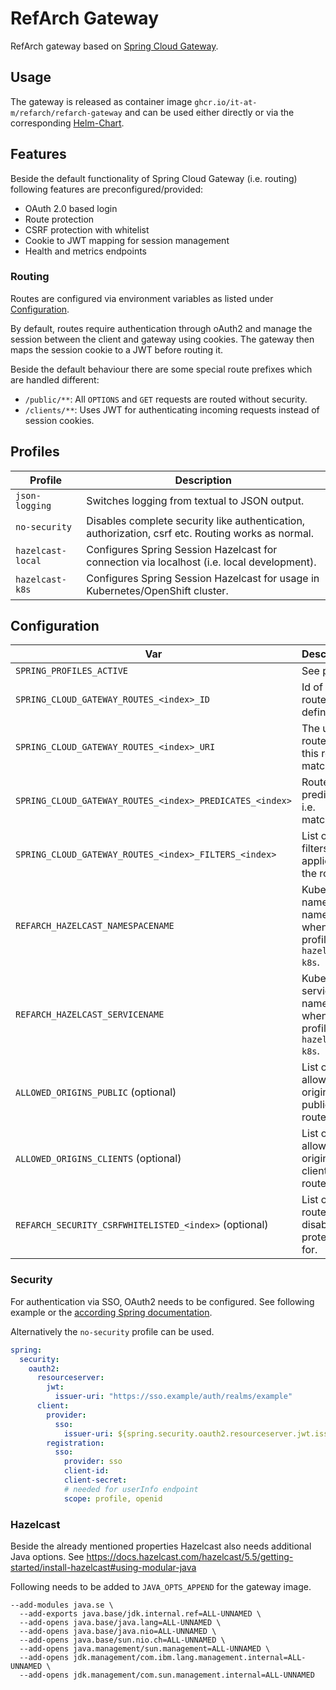 # RefArch Gateway

RefArch gateway based on [Spring Cloud Gateway](https://spring.io/projects/spring-cloud-gateway).

## Usage

The gateway is released as container image `ghcr.io/it-at-m/refarch/refarch-gateway` and can be used either directly or
via the corresponding [Helm-Chart](https://github.com/it-at-m/helm-charts/tree/main/charts/refarch-gateway).

## Features

Beside the default functionality of Spring Cloud Gateway (i.e. routing) following features are preconfigured/provided:

- OAuth 2.0 based login
- Route protection
- CSRF protection with whitelist
- Cookie to JWT mapping for session management
- Health and metrics endpoints

### Routing

Routes are configured via environment variables as listed under [Configuration](#configuration).

By default, routes require authentication through oAuth2 and manage the session between the client and gateway using
cookies.
The gateway then maps the session cookie to a JWT before routing it.

Beside the default behaviour there are some special route prefixes which are handled different:

- `/public/**`: All `OPTIONS` and `GET` requests are routed without security.
- `/clients/**`: Uses JWT for authenticating incoming requests instead of session cookies.

## Profiles

| Profile           | Description                                                                                       |
|-------------------|---------------------------------------------------------------------------------------------------|
| `json-logging`    | Switches logging from textual to JSON output.                                                     |
| `no-security`     | Disables complete security like authentication, authorization, csrf etc. Routing works as normal. |
| `hazelcast-local` | Configures Spring Session Hazelcast for connection via localhost (i.e. local development).        |
| `hazelcast-k8s`   | Configures Spring Session Hazelcast for usage in Kubernetes/OpenShift cluster.                    |

## Configuration

| Var                                                      | Description                                                       | Example                                                                 |
|----------------------------------------------------------|-------------------------------------------------------------------|-------------------------------------------------------------------------|
| `SPRING_PROFILES_ACTIVE`                                 | See profiles                                                      | `local,hazelcast-local`                                                 |
| `SPRING_CLOUD_GATEWAY_ROUTES_<index>_ID`                 | Id of a route definition.                                         | `backend`                                                               |
| `SPRING_CLOUD_GATEWAY_ROUTES_<index>_URI`                | The uri to route to if this route matches.                        | `http://backend-service:8080/`                                          |
| `SPRING_CLOUD_GATEWAY_ROUTES_<index>_PREDICATES_<index>` | Route predicates i.e. matcher.                                    | `Path=/api/backend-service/**`                                          |
| `SPRING_CLOUD_GATEWAY_ROUTES_<index>_FILTERS_<index>`    | List of filters applied to the route.                             | `RewritePath=/api/backend-service/(?<urlsegments>.*), /$\{urlsegments}` |
| `REFARCH_HAZELCAST_NAMESPACENAME`                        | Kubernetes namespace name for when using profile `hazelcast-k8s`. |                                                                         |
| `REFARCH_HAZELCAST_SERVICENAME`                          | Kubernetes service name for when using profile `hazelcast-k8s`.   |                                                                         |
| `ALLOWED_ORIGINS_PUBLIC` (optional)                      | List of urls allowed as origin for public routes.                 | `https://*.example.com,http://localhost:*`                              |
| `ALLOWED_ORIGINS_CLIENTS` (optional)                     | List of urls allowed as origin for clients routes.                | `https://*.example.com,http://localhost:*`                              |
| `REFARCH_SECURITY_CSRFWHITELISTED_<index>` (optional)    | List of routes to disable csrf protection for.                    | `/example/**`                                                           |

### Security

For authentication via SSO, OAuth2 needs to be configured.
See following example or the [according Spring documentation](https://docs.spring.io/spring-security/reference/servlet/oauth2/index.html).

Alternatively the `no-security` profile can be used.

```yaml
spring:
  security:
    oauth2:
      resourceserver:
        jwt:
          issuer-uri: "https://sso.example/auth/realms/example"
      client:
        provider:
          sso:
            issuer-uri: ${spring.security.oauth2.resourceserver.jwt.issuer-uri}
        registration:
          sso:
            provider: sso
            client-id: 
            client-secret:
            # needed for userInfo endpoint
            scope: profile, openid
```

### Hazelcast

Beside the already mentioned properties Hazelcast also needs additional Java options.
See https://docs.hazelcast.com/hazelcast/5.5/getting-started/install-hazelcast#using-modular-java

Following needs to be added to `JAVA_OPTS_APPEND` for the gateway image.
```
--add-modules java.se \
  --add-exports java.base/jdk.internal.ref=ALL-UNNAMED \
  --add-opens java.base/java.lang=ALL-UNNAMED \
  --add-opens java.base/java.nio=ALL-UNNAMED \
  --add-opens java.base/sun.nio.ch=ALL-UNNAMED \
  --add-opens java.management/sun.management=ALL-UNNAMED \
  --add-opens jdk.management/com.ibm.lang.management.internal=ALL-UNNAMED \
  --add-opens jdk.management/com.sun.management.internal=ALL-UNNAMED
```